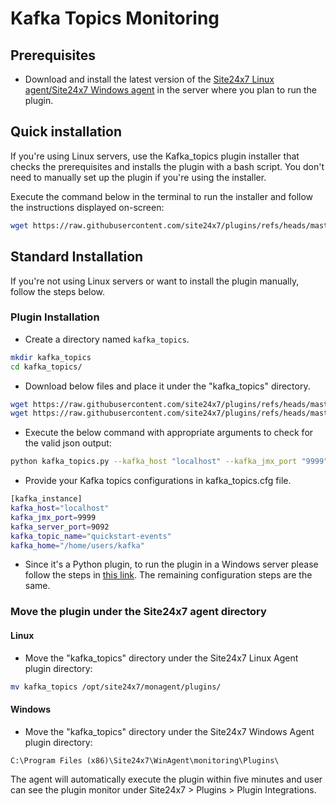 # Kafka Topics Monitoring
                                                                                              
## Prerequisites

- Download and install the latest version of the [Site24x7 Linux agent/Site24x7 Windows agent](https://www.site24x7.com/app/client#/admin/inventory/add-monitor) in the server where you plan to run the plugin.

## Quick installation

If you're using Linux servers, use the Kafka_topics plugin installer that checks the prerequisites and installs the plugin with a bash script. You don't need to manually set up the plugin if you're using the installer.

Execute the command below in the terminal to run the installer and follow the instructions displayed on-screen:

```bash
wget https://raw.githubusercontent.com/site24x7/plugins/refs/heads/master/kafka/kafka_topics/installer/Site24x7KafkaTopicsPluginInstaller.sh && sudo bash Site24x7KafkaTopicsPluginInstaller.sh
```
## Standard Installation
If you're not using Linux servers or want to install the plugin manually, follow the steps below.

### Plugin Installation  

- Create a directory named `kafka_topics`.
  
```bash
mkdir kafka_topics
cd kafka_topics/
```
      
- Download below files and place it under the "kafka_topics" directory.

```bash
wget https://raw.githubusercontent.com/site24x7/plugins/refs/heads/master/kafka/kafka_topics/kafka_topics.py && sed -i "1s|^.*|#! $(which python3)|" kafka.py
wget https://raw.githubusercontent.com/site24x7/plugins/refs/heads/master/kafka/kafka_topics/kafka_topics.cfg
```

- Execute the below command with appropriate arguments to check for the valid json output:

```bash
python kafka_topics.py --kafka_host "localhost" --kafka_jmx_port "9999" --kafka_server_port "9092" --kafka_topic_name "quickstart-events" --kafka_home "/home/users/kafka"
```

- Provide your Kafka topics configurations in kafka_topics.cfg file.

```bash
[kafka_instance]
kafka_host="localhost"
kafka_jmx_port=9999
kafka_server_port=9092
kafka_topic_name="quickstart-events"
kafka_home="/home/users/kafka"
```

- Since it's a Python plugin, to run the plugin in a Windows server please follow the steps in [this link](https://support.site24x7.com/portal/en/kb/articles/run-python-plugin-scripts-in-windows-servers). The remaining configuration steps are the same.

### Move the plugin under the Site24x7 agent directory

#### Linux

- Move the "kafka_topics" directory under the Site24x7 Linux Agent plugin directory: 

```bash
mv kafka_topics /opt/site24x7/monagent/plugins/
```
		
#### Windows

- Move the "kafka_topics" directory under the Site24x7 Windows Agent plugin directory:

```
C:\Program Files (x86)\Site24x7\WinAgent\monitoring\Plugins\
```
The agent will automatically execute the plugin within five minutes and user can see the plugin monitor under Site24x7 > Plugins > Plugin Integrations.
